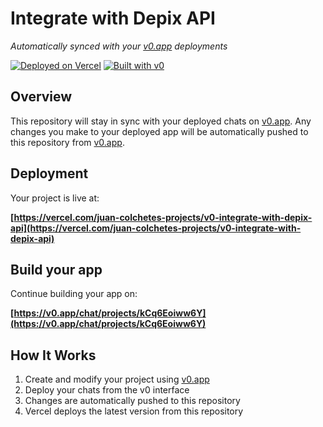 # Integrate with Depix API

*Automatically synced with your [v0.app](https://v0.app) deployments*

[![Deployed on Vercel](https://img.shields.io/badge/Deployed%20on-Vercel-black?style=for-the-badge&logo=vercel)](https://vercel.com/juan-colchetes-projects/v0-integrate-with-depix-api)
[![Built with v0](https://img.shields.io/badge/Built%20with-v0.app-black?style=for-the-badge)](https://v0.app/chat/projects/kCq6Eoiww6Y)

## Overview

This repository will stay in sync with your deployed chats on [v0.app](https://v0.app).
Any changes you make to your deployed app will be automatically pushed to this repository from [v0.app](https://v0.app).

## Deployment

Your project is live at:

**[https://vercel.com/juan-colchetes-projects/v0-integrate-with-depix-api](https://vercel.com/juan-colchetes-projects/v0-integrate-with-depix-api)**

## Build your app

Continue building your app on:

**[https://v0.app/chat/projects/kCq6Eoiww6Y](https://v0.app/chat/projects/kCq6Eoiww6Y)**

## How It Works

1. Create and modify your project using [v0.app](https://v0.app)
2. Deploy your chats from the v0 interface
3. Changes are automatically pushed to this repository
4. Vercel deploys the latest version from this repository
